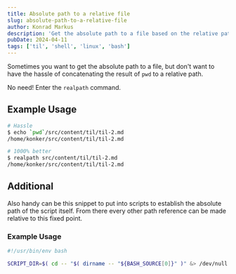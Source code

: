 ```yaml
---
title: Absolute path to a relative file
slug: absolute-path-to-a-relative-file
author: Konrad Markus
description: 'Get the absolute path to a file based on the relative path.'
pubDate: 2024-04-11
tags: ['til', 'shell', 'linux', 'bash']
---
```


Sometimes you want to get the absolute path to a file,
but don't want to have the hassle of concatenating the result of `pwd` to a relative path.

No need! Enter the `realpath` command.

## Example Usage

```bash
# Hassle
$ echo `pwd`/src/content/til/til-2.md
/home/konker/src/content/​til/til-2.md

# 1000% better
$ realpath src/content/til/til-2.md
/home/konker/src/content/​til/til-2.md
```

## Additional

Also handy can be this snippet to put into scripts to establish the absolute path of the script itself. From there every other path reference can be made relative to this fixed point.

### Example Usage

```bash
#!/usr/bin/env bash

SCRIPT_DIR=$( cd -- "$( dirname -- "${BASH_SOURCE[0]}" )" &> /dev/null && pwd )
```
